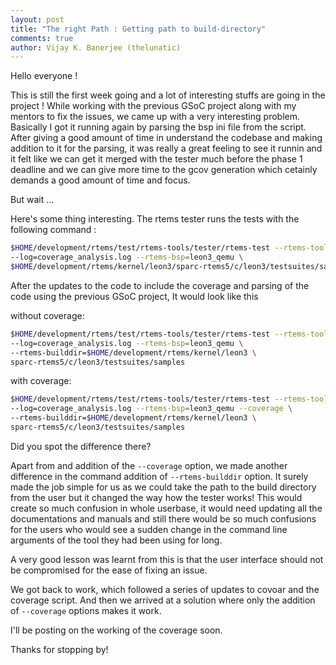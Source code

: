 ```yaml
---
layout: post
title: "The right Path : Getting path to build-directory"
comments: true
author: Vijay K. Banerjee (thelunatic)
---
```


Hello everyone !

This is still the first week going and a lot of interesting stuffs are going in the project ! 
While working with the previous GSoC project along with my mentors to fix the issues, 
we came up with a very interesting problem. Basically I got it running again by parsing the 
bsp ini file from the script. After giving a good amount of time in understand the codebase 
and making addition to it for the parsing, it was really a great feeling to see it runnin and 
it felt like we can get it merged with the tester much before the phase 1 deadline and we can 
give more time to the gcov generation which cetainly demands a good amount of time and focus.

But wait ...

Here's some thing interesting. The rtems tester runs the tests with the following command :

```bash
$HOME/development/rtems/test/rtems-tools/tester/rtems-test --rtems-tools=$HOME/development/rtems/5 \
--log=coverage_analysis.log --rtems-bsp=leon3_qemu \
$HOME/development/rtems/kernel/leon3/sparc-rtems5/c/leon3/testsuites/samples
```

After the updates to the code to include the coverage and parsing of the code using the 
previous GSoC project, It would look like this

without coverage:
```bash
$HOME/development/rtems/test/rtems-tools/tester/rtems-test --rtems-tools=$HOME/development/rtems/5 \ 
--log=coverage_analysis.log --rtems-bsp=leon3_qemu \
--rtems-builddir=$HOME/development/rtems/kernel/leon3 \
sparc-rtems5/c/leon3/testsuites/samples
```
with coverage:
```bash
$HOME/development/rtems/test/rtems-tools/tester/rtems-test --rtems-tools=$HOME/development/rtems/5 \ 
--log=coverage_analysis.log --rtems-bsp=leon3_qemu --coverage \
--rtems-builddir=$HOME/development/rtems/kernel/leon3 \
sparc-rtems5/c/leon3/testsuites/samples
```

Did you spot the difference there?

Apart from and addition of the `--coverage` option, we made another difference in the command 
addition of `--rtems-builddir` option. It surely made the job simple for us as we could 
take the path to the build directory from the user but it changed the way how the tester works!
This would create so much confusion in whole userbase, it would need updating all the
documentations and manuals and still there would be so much confusions for the users
who would see a sudden change in the command line arguments of the tool they had been
using for long.

A very good lesson was learnt from this is that the user interface should not be compromised
for the ease of fixing an issue.

We got back to work, which followed a series of updates to covoar and the coverage script.
And then we arrived at a solution where only the addition of `--coverage` options makes
it work.

I'll be posting on the working of the coverage soon.

Thanks for stopping by!

